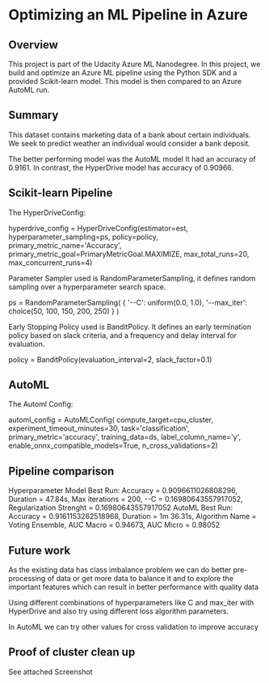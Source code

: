 # Optimizing an ML Pipeline in Azure

## Overview
This project is part of the Udacity Azure ML Nanodegree.
In this project, we build and optimize an Azure ML pipeline using the Python SDK and a provided Scikit-learn model.
This model is then compared to an Azure AutoML run.

## Summary
This dataset contains marketing data of a bank about certain individuals. We seek to predict weather an individual would consider a bank deposit.

The better performing model was the AutoML model It had an accuracy of 0.9161. In contrast, the HyperDrive model has accuracy of 0.90966.

## Scikit-learn Pipeline
The HyperDriveConfig:

hyperdrive_config = HyperDriveConfig(estimator=est,
                                     hyperparameter_sampling=ps,
                                     policy=policy,
                                     primary_metric_name='Accuracy',
                                     primary_metric_goal=PrimaryMetricGoal.MAXIMIZE,
                                     max_total_runs=20,
                                     max_concurrent_runs=4)

Parameter Sampler used is RandomParameterSampling, it defines random sampling over a hyperparameter search space.

ps = RandomParameterSampling(
    {
        '--C': uniform(0.0, 1.0), 
        '--max_iter': choice(50, 100, 150, 200, 250)
    }
)

Early Stopping Policy used is BanditPolicy. It defines an early termination policy based on slack criteria, and a frequency and delay interval for evaluation.

policy = BanditPolicy(evaluation_interval=2, slack_factor=0.1)

## AutoML
The Automl Config:

automl_config = AutoMLConfig(
    compute_target=cpu_cluster,
    experiment_timeout_minutes=30,
    task='classification',
    primary_metric='accuracy',
    training_data=ds,
    label_column_name='y',
    enable_onnx_compatible_models=True,
    n_cross_validations=2)

## Pipeline comparison

Hyperparameter Model Best Run: Accuracy = 0.9096611026808296, Duration = 47.84s, Max iterations = 200, --C = 0.16980643557917052, Regularization Strenght = 0.16980643557917052
AutoML Best Run: Accuracy = 0.9161153262518968, Duration = 1m 36.31s, Algorithm Name = Voting Ensemble, AUC Macro = 0.94673, AUC Micro = 0.98052

## Future work
As the existing data has class imbalance problem we can do better pre-processing of data or get more data to balance it and to explore the important features which can result in better performance with quality data

Using different combinations of hyperparameters like C and max_iter with HyperDrive and also try using different loss algorithm parameters.

In AutoML we can try other values for cross validation to improve accuracy


## Proof of cluster clean up

See attached Screenshot